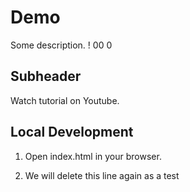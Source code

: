 # Demo

Some description.
!
00
0


## Subheader

Watch tutorial on Youtube.

## Local Development

1. Open index.html in your browser.

2. We will delete this line again as a test